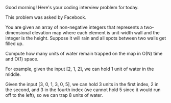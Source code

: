 Good morning! Here's your coding interview problem for today.This problem was asked by Facebook.You are given an array of non-negative integers that represents atwo-dimensional elevation map where each element is unit-width wall and theinteger is the height. Suppose it will rain and all spots between two walls getfilled up.Compute how many units of water remain trapped on the map in O(N) time and O(1)space.For example, given the input [2, 1, 2], we can hold 1 unit of water in themiddle.Given the input [3, 0, 1, 3, 0, 5], we can hold 3 units in the first index, 2 inthe second, and 3 in the fourth index (we cannot hold 5 since it would run offto the left), so we can trap 8 units of water.